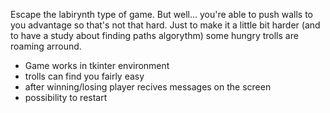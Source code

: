 Escape the labirynth type of game. But well... you're able to push walls to you advantage so that's not that hard. Just to make it  a little bit harder (and to have a study about finding paths algorythm) some hungry trolls are roaming arround.

- Game works in tkinter environment
- trolls can find you fairly easy
- after winning/losing player recives messages on the screen
- possibility to restart